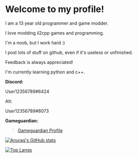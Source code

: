 # Welcome to my profile!
I am a 13 year old programmer and game modder.

I love modding il2cpp games and programming.

I'm a noob, but I work hard :)

I post lots of stuff on github, even if it's useless or unfinished.

Feedback is always appreciated!

I'm currently learning python and c++.

   **Discord:** 
   
 User12356789#6424 
 
 Alt: 
 
 User12356789#8073
 
 **Gameguardian:**
 

> [Gameguardian Profile](https://gameguardian.net/forum/profile/1234241-horridmodz/)

[![Anurag's GitHub stats](https://github-readme-stats.vercel.app/api?username=HorridModz)](https://github.com/anuraghazra/github-readme-stats)

[![Top Langs](https://github-readme-stats.vercel.app/api/top-langs/?username=HorridModz)](https://github.com/anuraghazra/github-readme-stats)
